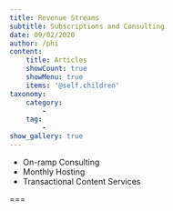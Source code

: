 ```yaml
---
title: Revenue Streams
subtitle: Subscriptions and Consulting
date: 09/02/2020
author: /phi
content:
    title: Articles
    showCount: true
    showMenu: true
    items: '@self.children'
taxonomy:
    category: 
        - 
    tag: 
        - 
show_gallery: true
---
```


- On-ramp Consulting
- Monthly Hosting
- Transactional Content Services

===



